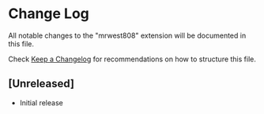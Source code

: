 # Change Log

All notable changes to the "mrwest808" extension will be documented in this file.

Check [Keep a Changelog](http://keepachangelog.com/) for recommendations on how to structure this file.

## [Unreleased]

- Initial release